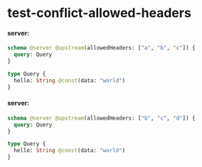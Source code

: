 # test-conflict-allowed-headers

#### server:

```graphql
schema @server @upstream(allowedHeaders: ["a", "b", "c"]) {
  query: Query
}

type Query {
  hello: String @const(data: "world")
}
```

#### server:

```graphql
schema @server @upstream(allowedHeaders: ["b", "c", "d"]) {
  query: Query
}

type Query {
  hello: String @const(data: "world")
}
```
